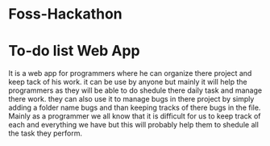 # Foss-Hackathon
# To-do list Web App

It is a web app for programmers where he can organize there project and keep tack of his work.
it can be use by anyone but mainly it will help the programmers as they will be able to do shedule there daily task and manage there work.
they can also use it to manage bugs in there project by simply adding a folder name bugs and than keeping tracks of there bugs in the file.
Mainly as a programmer we all know that it is difficult for us to keep track of each and everything we have but this will probably help them to shedule all the task they perform. 
